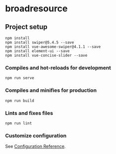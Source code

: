 # broadresource

## Project setup
```
npm install
npm install swiper@5.4.5 --save
npm install vue-awesome-swiper@4.1.1 --save
npm install element-ui --save
npm install vue-concise-slider --save

```

### Compiles and hot-reloads for development
```
npm run serve
```

### Compiles and minifies for production
```
npm run build
```

### Lints and fixes files
```
npm run lint
```

### Customize configuration
See [Configuration Reference](https://cli.vuejs.org/config/).

